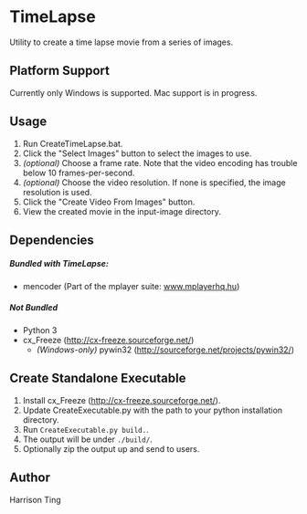 TimeLapse
=========
Utility to create a time lapse movie from a series of images.

Platform Support
----------------
Currently only Windows is supported.  Mac support is in progress.

Usage
-----
 1. Run CreateTimeLapse.bat.
 2. Click the "Select Images" button to select the images to use.
 3. _(optional)_ Choose a frame rate.  Note that the video encoding has trouble below 10 frames-per-second.
 4. _(optional)_ Choose the video resolution.  If none is specified, the image resolution is used.
 5. Click the "Create Video From Images" button.
 6. View the created movie in the input-image directory. 

Dependencies
------------
##### Bundled with TimeLapse:
 * mencoder (Part of the mplayer suite: www.mplayerhq.hu)

##### Not Bundled
 * Python 3
 * cx_Freeze (http://cx-freeze.sourceforge.net/)
    * _(Windows-only)_ pywin32 (http://sourceforge.net/projects/pywin32/)

Create Standalone Executable
----------------------------
 1. Install cx_Freeze (http://cx-freeze.sourceforge.net/).
 2. Update CreateExecutable.py with the path to your python installation directory.
 3. Run ```CreateExecutable.py build.```.
 4. The output will be under ```./build/```.
 5. Optionally zip the output up and send to users.

Author
------
Harrison Ting
